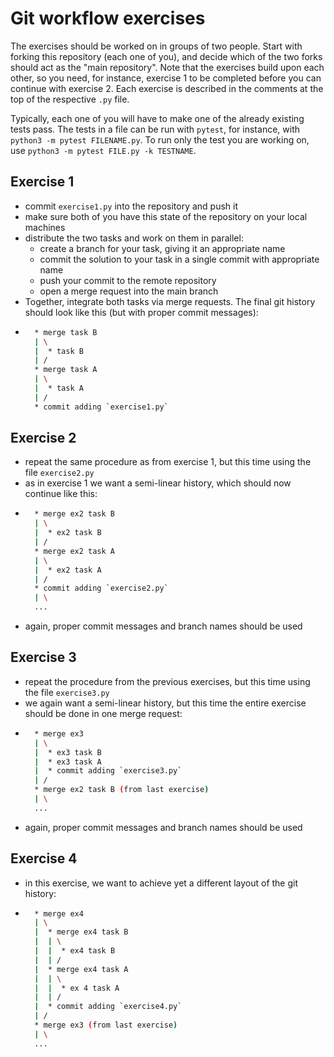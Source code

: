 Git workflow exercises
=======================

The exercises should be worked on in groups of two people.
Start with forking this repository (each one of you), and decide which of the two
forks should act as the "main repository". Note that the exercises
build upon each other, so you need, for instance, exercise 1 to be completed before
you can continue with exercise 2. Each exercise is described in the comments at the top of the respective `.py` file.

Typically, each one of you will have to make one of the already existing tests pass. 
The tests in a file can be run with `pytest`, for instance, with `python3 -m pytest FILENAME.py`.
To run only the test you are working on, use `python3 -m pytest FILE.py -k TESTNAME`.


## Exercise 1

- commit `exercise1.py` into the repository and push it
- make sure both of you have this state of the repository on your local machines
- distribute the two tasks and work on them in parallel:
  - create a branch for your task, giving it an appropriate name
  - commit the solution to your task in a single commit with appropriate name
  - push your commit to the remote repository
  - open a merge request into the main branch
- Together, integrate both tasks via merge requests. The final git history should look like this (but with proper commit messages):
- ```sh
    * merge task B
    | \
    |  * task B
    | /
    * merge task A
    | \
    |  * task A
    | /
    * commit adding `exercise1.py`
    ```


## Exercise 2

- repeat the same procedure as from exercise 1, but this time using the file `exercise2.py`
- as in exercise 1 we want a semi-linear history, which should now continue like this:
- ```sh
    * merge ex2 task B
    | \
    |  * ex2 task B
    | /
    * merge ex2 task A
    | \
    |  * ex2 task A
    | /
    * commit adding `exercise2.py`
    | \
    ...
    ```
- again, proper commit messages and branch names should be used


## Exercise 3

- repeat the procedure from the previous exercises, but this time using the file `exercise3.py`
- we again want a semi-linear history, but this time the entire exercise should be done in one merge request:
- ```sh
    * merge ex3
    | \
    |  * ex3 task B
    |  * ex3 task A
    |  * commit adding `exercise3.py`
    | /
    * merge ex2 task B (from last exercise)
    | \
    ...
    ```
- again, proper commit messages and branch names should be used


## Exercise 4

- in this exercise, we want to achieve yet a different layout of the git history:
- ```sh
    * merge ex4
    | \
    |  * merge ex4 task B
    |  | \
    |  |  * ex4 task B
    |  | /
    |  * merge ex4 task A
    |  | \
    |  |  * ex 4 task A
    |  | /
    |  * commit adding `exercise4.py`
    | /
    * merge ex3 (from last exercise)
    | \
    ...
    ```
